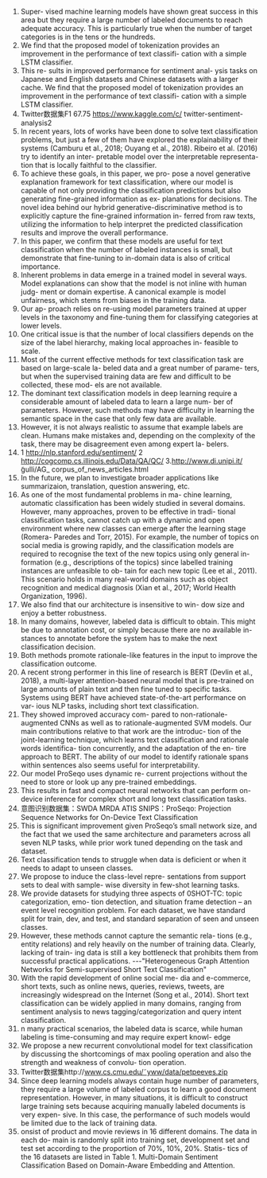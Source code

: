 1. Super- vised machine learning models have shown great success in this area but they require a large number of labeled documents to reach adequate accuracy. This is particularly true when the number of target categories is in the tens or the hundreds.
2. We find that the proposed model of tokenization provides an improvement in the performance of text classifi- cation with a simple LSTM classifier. 
3. This re- sults in improved performance for sentiment anal- ysis tasks on Japanese and English datasets and Chinese datasets with a larger cache. We find that the proposed model of tokenization provides an improvement in the performance of text classifi- cation with a simple LSTM classifier.
4. Twitter数据集F1 67.75 https://www.kaggle.com/c/ twitter-sentiment-analysis2
5. In recent years, lots of works have been done to solve text classification problems, but just a few of them have explored the explainability of their systems (Camburu et al., 2018; Ouyang et al., 2018). Ribeiro et al. (2016) try to identify an inter- pretable model over the interpretable representa- tion that is locally faithful to the classifier. 
6. To achieve these goals, in this paper, we pro- pose a novel generative explanation framework for text classification, where our model is capable of not only providing the classification predictions but also generating fine-grained information as ex- planations for decisions. The novel idea behind our hybrid generative-discriminative method is to explicitly capture the fine-grained information in- ferred from raw texts, utilizing the information to help interpret the predicted classification results and improve the overall performance.
7. In this paper, we confirm that these models are useful for text classification when the number of labeled instances is small, but demonstrate that fine-tuning to in-domain data is also of critical importance. 
8. Inherent problems in data emerge in a trained model in several ways. Model explanations can show that the model is not inline with human judg- ment or domain expertise. A canonical example is model unfairness, which stems from biases in the training data. 
9. Our ap- proach relies on re-using model parameters trained at upper levels in the taxonomy and fine-tuning them for classifying categories at lower levels.
10. One critical issue is that the number of local classifiers depends on the size of the label hierarchy, making local approaches in- feasible to scale.
11. Most of the current effective methods for text classification task are based on large-scale la- beled data and a great number of parame- ters, but when the supervised training data are few and difficult to be collected, these mod- els are not available.
12. The dominant text classification models in deep learning require a considerable amount of labeled data to learn a large num- ber of parameters. However, such methods may have difficulty in learning the semantic space in the case that only few data are available. 
13. However, it is not always realistic to assume that example labels are clean. Humans make mistakes and, depending on the complexity of the task, there may be disagreement even among expert la- belers.
14. 1 http://nlp.stanford.edu/sentiment/  2 http://cogcomp.cs.illinois.edu/Data/QA/QC/ 3.http://www.di.unipi.it/ ̃gulli/AG_ corpus_of_news_articles.html
15. In the future, we plan to investigate broader applications like summarizaion, translation, question answering, etc.
16. As one of the most fundamental problems in ma- chine learning, automatic classification has been widely studied in several domains. However, many approaches, proven to be effective in tradi- tional classification tasks, cannot catch up with a dynamic and open environment where new classes can emerge after the learning stage (Romera- Paredes and Torr, 2015). For example, the number of topics on social media is growing rapidly, and the classification models are required to recognise the text of the new topics using only general in- formation (e.g., descriptions of the topics) since labelled training instances are unfeasible to ob- tain for each new topic (Lee et al., 2011). This scenario holds in many real-world domains such as object recognition and medical diagnosis (Xian et al., 2017; World Health Organization, 1996).
17. We also find that our architecture is insensitive to win- dow size and enjoy a better robustness.
18. In many domains, however, labeled data is difficult to obtain. This might be due to annotation cost, or simply because there are no available in- stances to annotate before the system has to make the next classification decision.
19. Both methods promote rationale-like features in the input to improve the classification outcome. 
20. A recent strong performer in this line of research is BERT (Devlin et al., 2018), a multi-layer attention-based neural model that is pre-trained on large amounts of plain text and then fine tuned to specific tasks. Systems using BERT have achieved state-of-the-art performance on var- ious NLP tasks, including short text classification.
21. They showed improved accuracy com- pared to non-rationale-augmented CNNs as well as to rationale-augmented SVM models. Our main contributions relative to that work are the introduc- tion of the joint-learning technique, which learns text classification and rationale words identifica- tion concurrently, and the adaptation of the en- tire approach to BERT. The ability of our model to identify rationale spans within sentences also seems useful for interpretability.
22. Our model ProSeqo uses dynamic re- current projections without the need to store or look up any pre-trained embeddings.
23. This results in fast and compact neural networks that can perform on-device inference for complex short and long text classification tasks.
24. 意图识别数据集：SWDA MRDA ATIS SNIPS：ProSeqo: Projection Sequence Networks for On-Device Text Classification
25. This is significant improvement given ProSeqo’s small network size, and the fact that we used the same architecture and parameters across all seven NLP tasks, while prior work tuned depending on the task and dataset.
26. Text classification tends to struggle when data is deficient or when it needs to adapt to unseen classes.
27. We propose to induce the class-level repre- sentations from support sets to deal with sample- wise diversity in few-shot learning tasks. 
28. We provide datasets for studying three aspects of 0SHOT-TC: topic categorization, emo- tion detection, and situation frame detection – an event level recognition problem. For each dataset, we have standard split for train, dev, and test, and standard separation of seen and unseen classes.
29. However, these methods cannot capture the semantic rela- tions (e.g., entity relations) and rely heavily on the number of training data. Clearly, lacking of train- ing data is still a key bottleneck that prohibits them from successful practical applications. ---"Heterogeneous Graph Attention Networks for Semi-supervised Short Text Classification"
30. With the rapid development of online social me- dia and e-commerce, short texts, such as online news, queries, reviews, tweets, are increasingly widespread on the Internet (Song et al., 2014). Short text classification can be widely applied in many domains, ranging from sentiment analysis to news tagging/categorization and query intent classification.
31. n many practical scenarios, the labeled data is scarce, while human labeling is time-consuming and may require expert knowl- edge 
32. We propose a new recurrent convolutional model for text classification by discussing the shortcomings of max pooling operation and also the strength and weakness of convolu- tion operation.
33. Twitter数据集http://www.cs.cmu.edu/˜yww/data/petpeeves.zip
34. Since deep learning models always contain huge number of parameters, they require a large volume of labeled corpus to learn a good document representation. However, in many situations, it is difficult to construct large training sets because acquiring manually labeled documents is very expen- sive. In this case, the performance of such models would be limited due to the lack of training data.
35. onsist of product and movie reviews in 16 different domains. The data in each do- main is randomly split into training set, development set and test set according to the proportion of 70%, 10%, 20%. Statis- tics of the 16 datasets are listed in Table 1. Multi-Domain Sentiment Classification Based on Domain-Aware Embedding and Attention.




    
    
